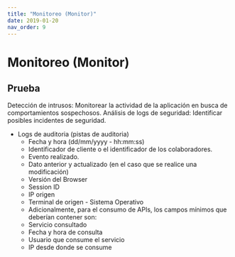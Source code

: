 ```yaml
---
title: "Monitoreo (Monitor)"
date: 2019-01-20
nav_order: 9
---
```

# Monitoreo (Monitor)
## Prueba
Detección de intrusos: Monitorear la actividad de la aplicación en busca de comportamientos sospechosos.
Análisis de logs de seguridad: Identificar posibles incidentes de seguridad.

-	Logs de auditoria (pistas de auditoria)
    -	Fecha y hora (dd/mm/yyyy - hh:mm:ss)
    -	Identificador de cliente o el identificador de los colaboradores.
    -	Evento realizado.
    -	Dato anterior y actualizado (en el caso que se realice una modificación)
    -	Versión del Browser 
    -	Session ID 
    -	IP origen 
    -	Terminal de origen - Sistema Operativo
    -	Adicionalmente, para el consumo de APIs, los campos mínimos que deberían contener son:  
    -	Servicio consultado
    -	Fecha y hora de consulta
    -	Usuario que consume el servicio
    -	IP desde donde se consume
    
